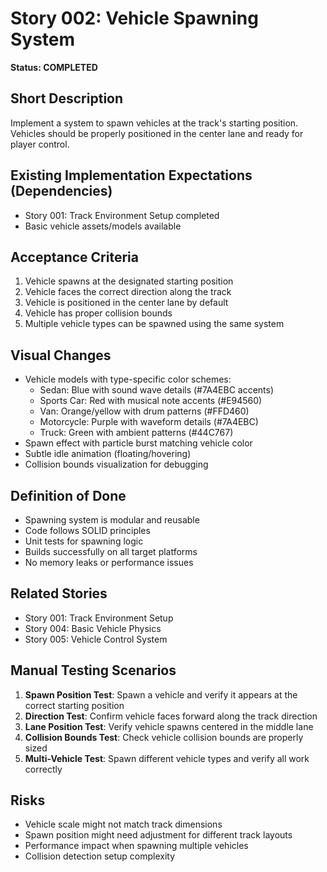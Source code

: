 # Story 002: Vehicle Spawning System

**Status: COMPLETED**

## Short Description
Implement a system to spawn vehicles at the track's starting position. Vehicles should be properly positioned in the center lane and ready for player control.

## Existing Implementation Expectations (Dependencies)
- Story 001: Track Environment Setup completed
- Basic vehicle assets/models available

## Acceptance Criteria
1. Vehicle spawns at the designated starting position
2. Vehicle faces the correct direction along the track
3. Vehicle is positioned in the center lane by default
4. Vehicle has proper collision bounds
5. Multiple vehicle types can be spawned using the same system

## Visual Changes
- Vehicle models with type-specific color schemes:
  - Sedan: Blue with sound wave details (#7A4EBC accents)
  - Sports Car: Red with musical note accents (#E94560)
  - Van: Orange/yellow with drum patterns (#FFD460)
  - Motorcycle: Purple with waveform details (#7A4EBC)
  - Truck: Green with ambient patterns (#44C767)
- Spawn effect with particle burst matching vehicle color
- Subtle idle animation (floating/hovering)
- Collision bounds visualization for debugging

## Definition of Done
- Spawning system is modular and reusable
- Code follows SOLID principles
- Unit tests for spawning logic
- Builds successfully on all target platforms
- No memory leaks or performance issues

## Related Stories
- Story 001: Track Environment Setup
- Story 004: Basic Vehicle Physics
- Story 005: Vehicle Control System

## Manual Testing Scenarios
1. **Spawn Position Test**: Spawn a vehicle and verify it appears at the correct starting position
2. **Direction Test**: Confirm vehicle faces forward along the track direction
3. **Lane Position Test**: Verify vehicle spawns centered in the middle lane
4. **Collision Bounds Test**: Check vehicle collision bounds are properly sized
5. **Multi-Vehicle Test**: Spawn different vehicle types and verify all work correctly

## Risks
- Vehicle scale might not match track dimensions
- Spawn position might need adjustment for different track layouts
- Performance impact when spawning multiple vehicles
- Collision detection setup complexity